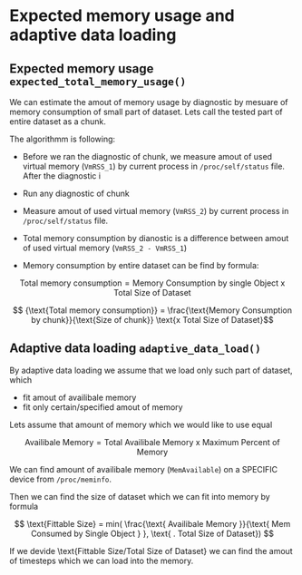 # Expected memory usage and adaptive data loading

## Expected memory usage ``` expected_total_memory_usage() ```

We can estimate the amout of memory usage by diagnostic by mesuare of memory consumption of small part of dataset.
Lets call the tested part of entire dataset as a chunk.

The algorithmm is following:

 - Before we ran the diagnostic of chunk, we measure amout of used virtual memory (``` VmRSS_1 ```) by current process in ``` /proc/self/status ``` file. After the diagnostic i

 - Run any diagnostic of chunk  

 - Measure amout of used virtual memory (``` VmRSS_2 ```) by current process in ``` /proc/self/status ``` file. 

 - Total memory consumption by dianostic is a difference between amout of used virtual memory (``` VmRSS_2 - VmRSS_1 ```)

 - Memory consumption by entire dataset can be find by formula:

 $$ {\text{Total memory consumption}} =  \text{Memory Consumption by single Object  x }  \text{Total Size of Dataset} $$ 
 
 $$ {\text{Total memory consumption}} =   \frac{\text{Memory Consumption by chunk}}{\text{Size of chunk}}   \text{x Total Size of Dataset}$$


## Adaptive data loading ``` adaptive_data_load() ```

By adaptive data loading we assume that we load only such part of dataset, which
 -  fit amout of availibale memory
 - fit only certain/specified amout of memory

Lets assume that amount of memory which we would like to use equal 

$$ \text{Availibale Memory} =  \text{Total Availibale Memory   x }  \text{Maximum Percent of Memory} $$


We can find amount of availibale memory (``` MemAvailable ```) on a SPECIFIC device from ``` /proc/meminfo ```.

Then we can find the size of dataset which we can fit into memory by formula 

$$   \text{Fittable Size} = min( \frac{\text{ Availibale Memory }}{\text{ Mem Consumed by Single Object } }, \text{ . Total Size of Dataset}) $$


If we devide \text{Fittable Size/Total Size of Dataset} we can find the amout of timesteps which we can load into the memory. 
